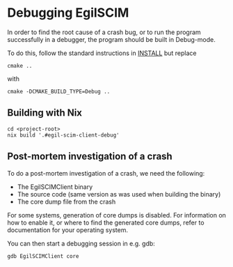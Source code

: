 # Debugging EgilSCIM

In order to find the root cause of a crash bug, or to run the program
successfully in a debugger, the program should be built in Debug-mode.

To do this, follow the standard instructions in [INSTALL](INSTALL.md)
but replace

```
cmake ..
```

with

```
cmake -DCMAKE_BUILD_TYPE=Debug ..
```

## Building with Nix
```shell
cd <project-root>
nix build '.#egil-scim-client-debug'
```

## Post-mortem investigation of a crash

To do a post-mortem investigation of a crash, we need the following:

 * The EgilSCIMClient binary
 * The source code (same version as was used when building the binary)
 * The core dump file from the crash

For some systems, generation of core dumps is disabled. For information on
how to enable it, or where to find the generated core dumps, refer to
documentation for your operating system.

You can then start a debugging session in e.g. gdb:

```
gdb EgilSCIMClient core
```

